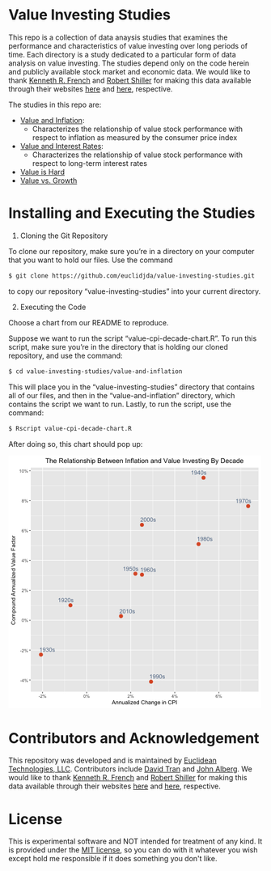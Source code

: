 # Value Investing Studies

This repo is a collection of data anaysis studies that examines the performance and characteristics of value investing over long periods of time. Each directory is a study dedicated to a particular form of data analysis on value investing. The studies depend only on the code herein and publicly available stock market and economic data. We would like to thank [Kenneth R. French](http://mba.tuck.dartmouth.edu/pages/faculty/ken.french/) and [Robert Shiller](http://www.econ.yale.edu/~shiller/) for making this data available through their websites [here](http://mba.tuck.dartmouth.edu/pages/faculty/ken.french/data_library.html#Research) and [here](http://www.econ.yale.edu/~shiller/data.htm), respective. 

The studies in this repo are:
- [Value and Inflation](https://github.com/euclidjda/value-investing-studies/tree/master/value-and-inflation): 
	- Characterizes the relationship of value stock performance with respect to inflation as measured by the consumer price index
- [Value and Interest Rates](https://github.com/euclidjda/value-investing-studies/tree/master/value-and-interest-rates):
	- Characterizes the relationship of value stock performance with respect to long-term interest rates 
- [Value is Hard](https://github.com/euclidjda/value-investing-studies/tree/master/value-is-hard)
- [Value vs. Growth](https://github.com/euclidjda/value-investing-studies/tree/master/value-vs-growth)


# Installing and Executing the Studies

1) Cloning the Git Repository

To clone our repository, make sure you’re in a directory on your computer that you want to hold our files. Use the command 

```bash
$ git clone https://github.com/euclidjda/value-investing-studies.git
```

to copy our repository “value-investing-studies” into your current directory. 

2) Executing the Code

Choose a chart from our README to reproduce.

Suppose we want to run the script “value-cpi-decade-chart.R”. To run this script, make sure you’re in the directory that is holding our cloned repository, and use the command: 

```bash
$ cd value-investing-studies/value-and-inflation
```

This will place you in the “value-investing-studies” directory that contains all of our files, and then in the “value-and-inflation” directory, which contains the script we want to run. Lastly, to run the script, use the command: 

```bash 
$ Rscript value-cpi-decade-chart.R
```

After doing so, this chart should pop up:  

![alt text](/value-and-inflation/value-cpi-decade-chart.png)


# Contributors and Acknowledgement

This repository was developed and is maintained by [Euclidean Technologies, LLC](http://www.euclidean.com/). Contributors include [David Tran](http://github.com/dtran24) and [John Alberg](http://github.com/euclidjda). We would like to thank [Kenneth R. French](http://mba.tuck.dartmouth.edu/pages/faculty/ken.french/) and [Robert Shiller](http://www.econ.yale.edu/~shiller/) for making this data available through their websites [here](http://mba.tuck.dartmouth.edu/pages/faculty/ken.french/data_library.html#Research) and [here](http://www.econ.yale.edu/~shiller/data.htm), respective. 

# License 

This is experimental software and NOT intended for treatment of any
kind. It is provided under the [MIT license][mit], so you can do with
it whatever you wish except hold me responsible if it does something
you don't like.

[mit]: http://www.opensource.org/licenses/mit-license.php

